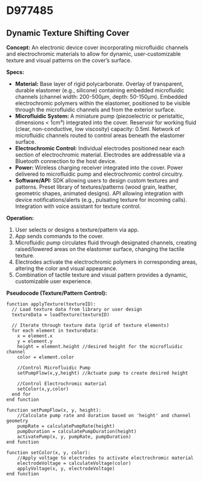 # D977485

## Dynamic Texture Shifting Cover

**Concept:** An electronic device cover incorporating microfluidic channels and electrochromic materials to allow for dynamic, user-customizable texture and visual patterns on the cover’s surface.

**Specs:**

*   **Material:** Base layer of rigid polycarbonate. Overlay of transparent, durable elastomer (e.g., silicone) containing embedded microfluidic channels (channel width: 200-500μm, depth: 50-150μm).  Embedded electrochromic polymers within the elastomer, positioned to be visible through the microfluidic channels and from the exterior surface.
*   **Microfluidic System:**  A miniature pump (piezoelectric or peristaltic, dimensions < 1cm³) integrated into the cover.  Reservoir for working fluid (clear, non-conductive, low viscosity) capacity: 0.5ml.  Network of microfluidic channels routed to control areas beneath the elastomer surface.
*   **Electrochromic Control:**  Individual electrodes positioned near each section of electrochromic material.  Electrodes are addressable via a Bluetooth connection to the host device.
*   **Power:** Wireless charging receiver integrated into the cover. Power delivered to microfluidic pump and electrochromic control circuitry.
*   **Software/API:** SDK allowing users to design custom textures and patterns.  Preset library of textures/patterns (wood grain, leather, geometric shapes, animated designs).  API allowing integration with device notifications/alerts (e.g., pulsating texture for incoming calls).  Integration with voice assistant for texture control.

**Operation:**

1.  User selects or designs a texture/pattern via app.
2.  App sends commands to the cover.
3.  Microfluidic pump circulates fluid through designated channels, creating raised/lowered areas on the elastomer surface, changing the tactile texture.
4.  Electrodes activate the electrochromic polymers in corresponding areas, altering the color and visual appearance.
5.  Combination of tactile texture and visual pattern provides a dynamic, customizable user experience.

**Pseudocode (Texture/Pattern Control):**

```
function applyTexture(textureID):
  // Load texture data from library or user design
  textureData = loadTexture(textureID)

  // Iterate through texture data (grid of texture elements)
  for each element in textureData:
    x = element.x
    y = element.y
    height = element.height //desired height for the microfluidic channel
    color = element.color

    //Control Microfluidic Pump
    setPumpFlow(x,y,height) //Actuate pump to create desired height

    //Control Electrochromic material
    setColor(x,y,color)
  end for
end function

function setPumpFlow(x, y, height):
    //Calculate pump rate and duration based on 'height' and channel geometry
    pumpRate = calculatePumpRate(height)
    pumpDuration = calculatePumpDuration(height)
    activatePump(x, y, pumpRate, pumpDuration)
end function

function setColor(x, y, color):
    //Apply voltage to electrodes to activate electrochromic material
    electrodeVoltage = calculateVoltage(color)
    applyVoltage(x, y, electrodeVoltage)
end function
```